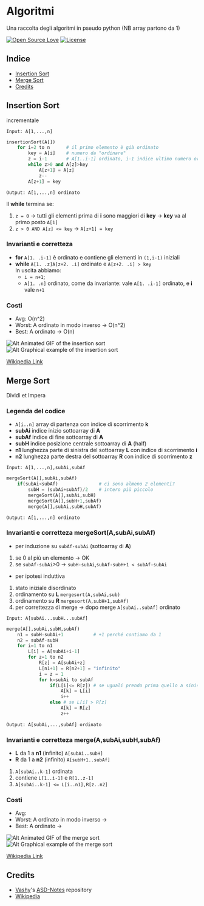 # Algoritmi

Una raccolta degli algoritmi in pseudo python (NB array partono da 1)

[![Open Source Love](https://badges.frapsoft.com/os/v1/open-source.svg?v=103)](https://opensource.org/licenses/Apache-2.0) [![License](https://img.shields.io/badge/license-Apache%202.0-blue.svg)](https://www.apache.org/licenses/LICENSE-2.0)

## Indice

- [Insertion Sort](#insertion-sort)
- [Merge Sort](#merge-sort)
- [Credits](#credits)

## Insertion Sort

incrementale

`Input: A[1,...,n]`

```python {.line-numbers}
insertionSort(A[])
    for i=2 to n      # il primo elemento è già ordinato
        key = A[i]    # numero da "ordinare"
        z = i-1       # A[1..i-1] ordinato, i-1 indice ultimo numero ordinato
        while z>0 and A[z]>key
            A[z+1] = A[z]
            z--
        A[z+1] = key
```

`Output: A[1,...,n] ordinato`

Il **while** termina se:

1. `z = 0` -> tutti gli elementi prima di **i** sono maggiori di **key** -> **key** va al primo posto `A[1]`
2. `z > 0 AND A[z] <= key` -> `A[z+1] = key`

### Invarianti e corretteza

- **for** `A[1. .i-1]` è ordinato e contiene gli elementi in `(1,i-1)` iniziali
- **while** `A[1. .z]A[z+2. .i]` ordinato e `A[z+2. .i] > key`</br>
 In uscita abbiamo:
  - `i = n+1`;
  - `A[1. .n]` ordinato, come da invariante: vale `A[1. .i-1]` ordinato, e **i** vale `n+1`

### Costi

- Avg: O(n^2)
- Worst: A ordinato in modo inverso -> O(n^2)
- Best: A ordinato -> O(n)

![Alt Animated GIF of the insertion sort](https://upload.wikimedia.org/wikipedia/commons/4/42/Insertion_sort.gif)
![Alt Graphical example of the insertion sort](https://upload.wikimedia.org/wikipedia/commons/0/0f/Insertion-sort-example-300px.gif)

[Wikipedia Link](https://en.wikipedia.org/wiki/Insertion_sort "Insertion Sort link to Wikipedia")

## Merge Sort

Dividi et Impera

### Legenda del codice

- `A[i..n]` array di partenza con indice di scorrimento **k**
- **subAi**  indice inizio sottoarray di **A**
- **subAf** indice di fine sottoarray di **A**
- **subH** indice posizione centrale sottoarray di **A** (half)
- **n1** lunghezza parte di sinistra del sottoarray **L** con indice di scorrimento **i**
- **n2** lunghezza parte destra del sottoarray **R** con indice di scorrimento **z**

`Input: A[1,...,n],subAi,subAf`

```python {.line-numbers}
mergeSort(A[],subAi,subAf)
    if(subAi<subAf)               # ci sono almeno 2 elementi?
        subH = (subAi+subAf)/2    # intero più piccolo
        mergeSort(A[],subAi,subH)
        mergeSort(A[],subH+1,subAf)
        merge(A[],subAi,subH,subAf)
```

`Output: A[1,...,n] ordinato`

### Invarianti e corretteza mergeSort(A,subAi,subAf)

- per induzione su `subAf-subAi` (sottoarray di **A**)
 1. se 0 al più un elemento -> OK
 2. se `subAf-subAi`>0 -> `subH-subAi`,`subAf-subH+1 < subAf-subAi`
- per ipotesi induttiva
 1. stato iniziale disordinato
 2. ordinamento su **L** `mergesort(A,subAi,sub)`
 3. ordinamento su **R** `mergesort(A,subH+1,subAf)`
 4. per correttezza di merge -> dopo merge `A[subAi..subAf]` ordinato

`Input: A[subAi...subH...subAf]`

```python {.line-numbers}
merge(A[],subAi,subH,subAf)
    n1 = subH-subAi+1           # +1 perché contiamo da 1
    n2 = subAf-subH
    for i=1 to n1
        L[i] = A[subAi+i-1]
        for z=1 to n2
            R[z] = A[subAi+z]
            L[n1+1] = R[n2+1] = "infinito"
            i = z = 1
            for k=subAi to subAf
                if(L[i]<= R[z]) # se uguali prendo prima quello a sinistra
                    A[k] = L[i]
                    i++
                else # se L[i] > R[z]
                    A[k] = R[z]
                    z++
```

`Output: A[subAi,...,subAf] ordinato`

### Invarianti e corretteza merge(A,subAi,subH,subAf)

- **L** da 1 a **n1** (infinito) `A[subAi..subH]`
- **R** da 1 a **n2** (infinito) `A[subH+1..subAf]`

 1. `A[subAi..k-1]` ordinata
 2. contiene `L[1..i-1]` e `R[1..z-1]`
 3. `A[subAi..k-1] <= L[i..n1],R[z..n2]`

### Costi

- Avg:
- Worst: A ordinato in modo inverso ->
- Best: A ordinato ->

![Alt Animated GIF of the merge sort](https://upload.wikimedia.org/wikipedia/commons/c/c5/Merge_sort_animation2.gif)
![Alt Graphical example of the merge sort](https://upload.wikimedia.org/wikipedia/commons/c/cc/Merge-sort-example-300px.gif)

[Wikipedia Link](https://en.wikipedia.org/wiki/Merge_sort "Merge Sort link to Wikipedia")

## Credits

- [Vashy](https://github.com/Vashy "Link to Vashy's GitHub profile")'s [ASD-Notes](https://github.com/Vashy/ASD-Notes "Link to ASD-Notes") repository
- [Wikipedia](https://en.wikipedia.org "Wikipedia")
